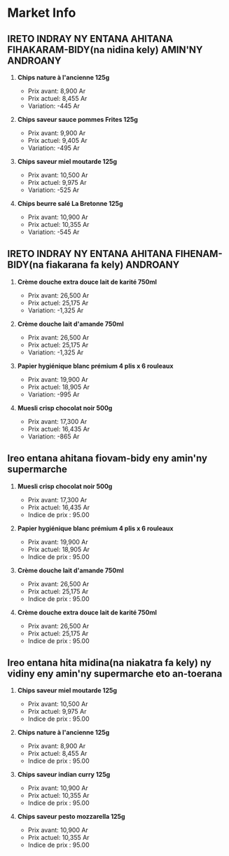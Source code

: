 # Market Info

## IRETO INDRAY NY ENTANA AHITANA FIHAKARAM-BIDY(na nidina kely) AMIN'NY ANDROANY

1. **Chips nature à l'ancienne 125g**
   - Prix avant: 8,900 Ar
   - Prix actuel: 8,455 Ar
   - Variation: -445 Ar

2. **Chips saveur sauce pommes Frites 125g**
   - Prix avant: 9,900 Ar
   - Prix actuel: 9,405 Ar
   - Variation: -495 Ar

3. **Chips saveur miel moutarde 125g**
   - Prix avant: 10,500 Ar
   - Prix actuel: 9,975 Ar
   - Variation: -525 Ar

4. **Chips beurre salé La Bretonne 125g**
   - Prix avant: 10,900 Ar
   - Prix actuel: 10,355 Ar
   - Variation: -545 Ar

## IRETO INDRAY NY ENTANA AHITANA FIHENAM-BIDY(na fiakarana fa kely) ANDROANY

1. **Crème douche extra douce lait de karité 750ml**
   - Prix avant: 26,500 Ar
   - Prix actuel: 25,175 Ar
   - Variation: -1,325 Ar

2. **Crème douche lait d'amande 750ml**
   - Prix avant: 26,500 Ar
   - Prix actuel: 25,175 Ar
   - Variation: -1,325 Ar

3. **Papier hygiénique blanc prémium 4 plis x 6 rouleaux**
   - Prix avant: 19,900 Ar
   - Prix actuel: 18,905 Ar
   - Variation: -995 Ar

4. **Muesli crisp chocolat noir 500g**
   - Prix avant: 17,300 Ar
   - Prix actuel: 16,435 Ar
   - Variation: -865 Ar

## Ireo entana ahitana fiovam-bidy eny amin'ny supermarche

1. **Muesli crisp chocolat noir 500g**
   - Prix avant: 17,300 Ar
   - Prix actuel: 16,435 Ar
   - Indice de prix : 95.00

2. **Papier hygiénique blanc prémium 4 plis x 6 rouleaux**
   - Prix avant: 19,900 Ar
   - Prix actuel: 18,905 Ar
   - Indice de prix : 95.00

3. **Crème douche lait d'amande 750ml**
   - Prix avant: 26,500 Ar
   - Prix actuel: 25,175 Ar
   - Indice de prix : 95.00

4. **Crème douche extra douce lait de karité 750ml**
   - Prix avant: 26,500 Ar
   - Prix actuel: 25,175 Ar
   - Indice de prix : 95.00

## Ireo entana hita midina(na niakatra fa kely) ny vidiny eny amin'ny supermarche eto an-toerana

1. **Chips saveur miel moutarde 125g**
   - Prix avant: 10,500 Ar
   - Prix actuel: 9,975 Ar
   - Indice de prix : 95.00

2. **Chips nature à l'ancienne 125g**
   - Prix avant: 8,900 Ar
   - Prix actuel: 8,455 Ar
   - Indice de prix : 95.00

3. **Chips saveur indian curry 125g**
   - Prix avant: 10,900 Ar
   - Prix actuel: 10,355 Ar
   - Indice de prix : 95.00

4. **Chips saveur pesto mozzarella 125g**
   - Prix avant: 10,900 Ar
   - Prix actuel: 10,355 Ar
   - Indice de prix : 95.00

